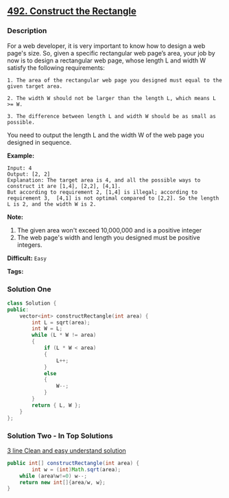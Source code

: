 ## [492. Construct the Rectangle](https://leetcode.com/problems/construct-the-rectangle/#/description)

### Description

For a web developer, it is very important to know how to design a web page's size. So, given a specific rectangular web page’s area, your job by now is to design a rectangular web page, whose length L and width W satisfy the following requirements:

```
1. The area of the rectangular web page you designed must equal to the given target area.

2. The width W should not be larger than the length L, which means L >= W.

3. The difference between length L and width W should be as small as possible.

```

You need to output the length L and the width W of the web page you designed in sequence.

**Example:**

```
Input: 4
Output: [2, 2]
Explanation: The target area is 4, and all the possible ways to construct it are [1,4], [2,2], [4,1]. 
But according to requirement 2, [1,4] is illegal; according to requirement 3,  [4,1] is not optimal compared to [2,2]. So the length L is 2, and the width W is 2.
```

**Note:**

1. The given area won't exceed 10,000,000 and is a positive integer
2. The web page's width and length you designed must be positive integers.



**Difficult:** `Easy`

**Tags:**



### Solution One

```c++
class Solution {
public:
    vector<int> constructRectangle(int area) {
        int L = sqrt(area);
        int W = L;
        while (L * W != area)
        {
            if (L * W < area)
            {
                L++;
            }
            else
            {
                W--;
            }
        }
        return { L, W };
    }
};
```



### Solution Two - In Top Solutions

[3 line Clean and easy understand solution](https://discuss.leetcode.com/topic/76314/3-line-clean-and-easy-understand-solution)

```java
public int[] constructRectangle(int area) {
        int w = (int)Math.sqrt(area);
    while (area%w!=0) w--;
    return new int[]{area/w, w};
}
```



